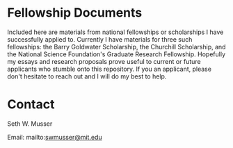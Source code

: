 #  Fellowship Documents

Included here are materials from national fellowships or scholarships I have successfully applied to. Currently I have materials for three such fellowships: the Barry Goldwater Scholarship, the Churchill Scholarship, and the National Science Foundation's Graduate Research Fellowship. Hopefully my essays and research proposals prove useful to current or future applicants who stumble onto this repository. If you an applicant, please don't hesitate to reach out and I will do my best to help.

# Contact

Seth W. Musser

Email: mailto:swmusser@mit.edu
